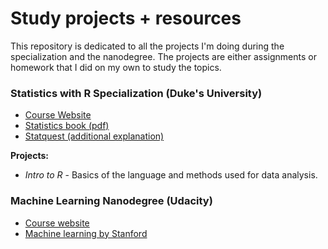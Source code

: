 # Study projects + resources

This repository is dedicated to all the projects I'm doing during the specialization and the nanodegree. The projects are either assignments or homework that I did on my own to study the topics.



### Statistics with R Specialization (Duke's University)

- [Course Website](https://www.coursera.org/specializations/statistics)
- [Statistics book (pdf)](https://www.openintro.org/book/os/)
- [Statquest (additional explanation)](https://www.youtube.com/c/joshstarmer)



**Projects:**

- *Intro to R* - Basics of the language and methods used for data analysis.



### Machine Learning Nanodegree (Udacity)

- [Course website](https://www.udacity.com/course/machine-learning-engineer-nanodegree--nd009t)
- [Machine learning by Stanford](https://www.coursera.org/learn/machine-learning?skipBrowseRedirect=true)

